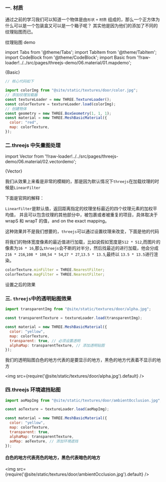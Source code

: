 ### 一. 材质

通过之前的学习我们可以知道一个物体是由`形状` `+` `材质` 组成的，那么一个正方体为什么可以是一个包装盒又可以是一个箱子呢？
其实他是因为他们的添加了不同的纹理贴图而已。

<a to="/threejs-demo/06.material/01.mapdemo">纹理贴图 demo</a>

import Tabs from '@theme/Tabs';
import TabItem from '@theme/TabItem';
import CodeBlock from '@theme/CodeBlock';
import Basic from '!!raw-loader!../../src/pages/threejs-demo/06.material/01.mapdemo';

<Tabs>
  <TabsItem value="mapdemo" label="threejs">
    <CodeBlock language="tsx">{Basic}</CodeBlock>
  </TabsItem>
</Tabs>

```js
// 核心代码如下

import colorImg from "@site/static/textures/door/color.jpg";
// 添加纹理加载器
const textureLoader = new THREE.TextureLoader();
const colorTexture = textureLoader.load(colorImg);
// 创建物体
const geometry = new THREE.BoxGeometry(1, 1, 1);
const material = new THREE.MeshBasicMaterial({
  color: "red",
  map: colorTexture,
});
```

### 二.threejs 中<a to="/threejs-demo/06.material/02.vectordemo">矢量图</a>处理

import Vector from '!!raw-loader!../../src/pages/threejs-demo/06.material/02.vectordemo';

<Tabs>
  <TabsItem value="mapdemo" label="threejs">
    <CodeBlock language="tsx">{Vector}</CodeBlock>
  </TabsItem>
</Tabs>

我们从效果上来看是非常的模糊的，那是因为默认情况下`threejs`在加载纹理的时候是`LinearFilter`

下面是官网的解释：

`LinearFilter`是默认值，返回距离指定的纹理坐标最近的四个纹理元素的加权平均值， 并且可以包含纹理的其他部分中，被包裹或者被重复的项目，具体取决于 wrapS 和 wrapT 的值，and on the exact mapping。

这种效果并不是我们想要的，`threejs`可以通过设置纹理来改变，下面是他的代码

将我们的物体宽度像素的最近值进行加载，比如说假如宽度是`512 * 512`,而图片的像素为`16 * 16`,那么`threejs`会不断的对半分，然后找最近的进行加载，他会分成`216 * 216`,`108 * 108`,`54 * 54`,`27 * 27`,`13.5 * 13.5`,最终以 `13.5 * 13.5`进行渲染。

```js
colorTexture.minFilter = THREE.NearestFilter;
colorTexture.magFilter = THREE.NearestFilter;
```

<a to="/threejs-demo/06.material/03.vectorresult">设置之后的效果</a>

### 三. `threejs`中的<a to="/threejs-demo/06.material/04.transparentTexture">透明贴图效果</a>

```js
import transparentImg from "@site/static/textures/door/alpha.jpg";

const transparentTexture = textureLoader.load(transparentImg);

const material = new THREE.MeshBasicMaterial({
  color: "yellow",
  map: colorTexture,
  transparent: true, // 必须设置透明
  alphaMap: transparentTexture, // 添加透明贴图
});
```

我们的透明贴图白色的地方代表的是要显示的地方，黑色的地方代表着不显示的地方

<img src={require('@site/static/textures/door/alpha.jpg').default} />

### 四.threejs <a to="/threejs-demo/06.material/05.environment">环境遮挡贴图</a>

```js
import aoMapImg from "@site/static/textures/door/ambientOcclusion.jpg";

const aoTexture = textureLoader.load(aoMapImg);

const material = new THREE.MeshBasicMaterial({
  color: "yellow",
  map: colorTexture,
  transparent: true,
  alphaMap: transparentTexture,
  aoMap: aoTexture, // 添加环境遮挡
});
```

#### 白色的地方代表亮色的地方，黑色代表暗色的地方

<img src={require('@site/static/textures/door/ambientOcclusion.jpg').default} />
